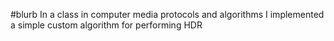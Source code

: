 #blurb
In a class in computer media protocols and algorithms I implemented a simple custom algorithm for performing HDR